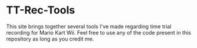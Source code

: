 # TT-Rec-Tools
This site brings together several tools I've made regarding time trial recording for Mario Kart Wii.
Feel free to use any of the code present in this repository as long as you credit me.
